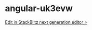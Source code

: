 # angular-uk3evw

[Edit in StackBlitz next generation editor ⚡️](https://stackblitz.com/~/github.com/matrix-compute/angular-uk3evw)